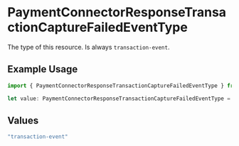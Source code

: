 # PaymentConnectorResponseTransactionCaptureFailedEventType

The type of this resource. Is always `transaction-event`.

## Example Usage

```typescript
import { PaymentConnectorResponseTransactionCaptureFailedEventType } from "@gr4vy/sdk/models/components";

let value: PaymentConnectorResponseTransactionCaptureFailedEventType = "transaction-event";
```

## Values

```typescript
"transaction-event"
```